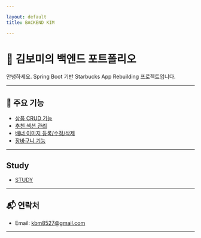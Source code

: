```yaml
---

layout: default
title: BACKEND KIM

---
```


# 🌟 김보미의 백엔드 포트폴리오

안녕하세요. Spring Boot 기반 Starbucks App Rebuilding 프로젝트입니다.

---

## 📌 주요 기능

-  [상품 CRUD 기능](product.md)  
-  [추천 섹션 관리](featured-section.md)  
-  [배너 이미지 등록/수정/삭제](banner-image.md)  
-  [장바구니 기능](cart.md)

---

## Study

- [STUDY](./study/)

---
## 📬 연락처

- Email: kbm8527@gmail.com
---

